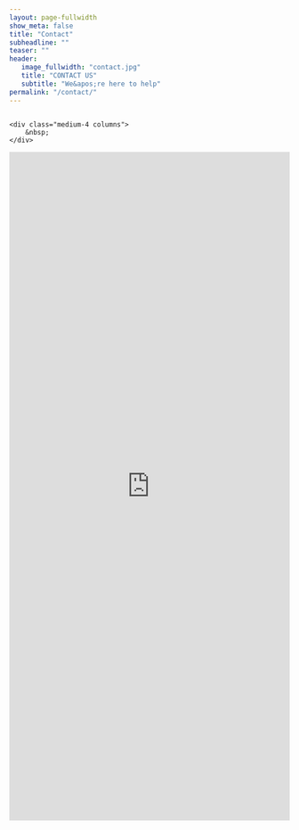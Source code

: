```yaml
---
layout: page-fullwidth
show_meta: false
title: "Contact"
subheadline: ""
teaser: ""
header:
   image_fullwidth: "contact.jpg"
   title: "CONTACT US"
   subtitle: "We&apos;re here to help"
permalink: "/contact/"
---
```


<div class="row t30">
    <div class="medium-8 columns">
        <div id="wufoo-z11f34or0mnk65h">
        </div>
    </div>

    <div class="medium-4 columns">
        &nbsp;
    </div>
</div>

<script type="text/javascript">var z11f34or0mnk65h;(function(d, t) {
var s = d.createElement(t), options = {
'userName':'obitsadmin',
'formHash':'z11f34or0mnk65h',
'autoResize':true,
'height':'580',
'async':true,
'host':'wufoo.com',
'header':'hide',
'ssl':true};
s.src = ('https:' == d.location.protocol ? 'https://' : 'http://') + 'www.wufoo.com/scripts/embed/form.js';
s.onload = s.onreadystatechange = function() {
var rs = this.readyState; if (rs) if (rs != 'complete') if (rs != 'loaded') return;
try { z11f34or0mnk65h = new WufooForm();z11f34or0mnk65h.initialize(options);z11f34or0mnk65h.display(); } catch (e) {}};
var scr = d.getElementsByTagName(t)[0], par = scr.parentNode; par.insertBefore(s, scr);
})(document, 'script');</script>

<iframe width="640px" height= "1200px" src= "https://forms.office.com/Pages/ResponsePage.aspx?id=ivx4eQiUmU2qUCUL-y9P3y5hBEzl9zNJmmPYU161h8pURVFQWjRNRjFSTVo0WjdIVlZHWVJVNzNXUy4u&embed=true" frameborder= "0" marginwidth= "0" marginheight= "0" style= "border: none; max-width:100%; max-height:1200px" allowfullscreen webkitallowfullscreen mozallowfullscreen msallowfullscreen> </iframe>
